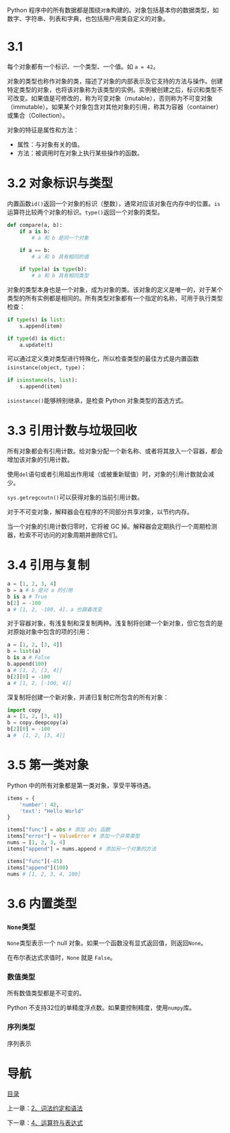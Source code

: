 Python 程序中的所有数据都是围绕`对象`构建的。对象包括基本你的数据类型，如数字、字符串、列表和字典，也包括用户用类自定义的对象。

# 3.1 

每个对象都有一个标识、一个类型、一个值。如 `a = 42`。

对象的类型也称作对象的类，描述了对象的内部表示及它支持的方法与操作。创建特定类型的对象，也将该对象称为该类型的实例。实例被创建之后，标识和类型不可改变。如果值是可修改的，称为可变对象（mutable），否则称为不可变对象（immutable）。如果某个对象包含对其他对象的引用，称其为容器（container）或集合（Collection）。

对象的特征是属性和方法：

- 属性：与对象有关的值。
- 方法：被调用时在对象上执行某些操作的函数。

 
# 3.2 对象标识与类型

内置函数`id()`返回一个对象的标识（整数），通常对应该对象在内存中的位置。`is`运算符比较两个对象的标识。`type()`返回一个对象的类型。

```python
def compare(a, b):
    if a is b:
        # a 和 b 是同一个对象
    
    if a == b:
        # a 和 b 具有相同的值

    if type(a) is type(b):
        # a 和 b 具有相同类型
```

对象的类型本身也是一个对象，成为对象的类。该对象的定义是唯一的，对于某个类型的所有实例都是相同的。所有类型对象都有一个指定的名称，可用于执行类型检查：

```python
if type(s) is list:
    s.append(item)

if type(d) is dict:
    a.update(t)
```

可以通过定义类对类型进行特殊化，所以检查类型的最佳方式是内置函数`isinstance(object, type)`：

```python
if isinstance(s, list):
    s.append(item)
```    

`isinstance()`能够辨别继承，是检查 Python 对象类型的首选方式。


# 3.3 引用计数与垃圾回收

所有对象都会有引用计数。给对象分配一个新名称、或者将其放入一个容器，都会增加该对象的引用计数。

使用`del`语句或者引用超出作用域（或被重新赋值）时，对象的引用计数就会减少。

`sys.getregcoutn()`可以获得对象的当前引用计数。

对于不可变对象，解释器会在程序的不同部分共享对象，以节约内存。

当一个对象的引用计数归零时，它将被 GC 掉。解释器会定期执行一个周期检测器，检索不可访问的对象周期并删除它们。


# 3.4 引用与复制

```python
a = [1, 2, 3, 4]
b = a # b 是对 a 的引用
b is a # True
b[2] = -100
a # [1, 2, -100, 4]，a 也跟着改变
```

对于容器对象，有浅复制和深复制两种。浅复制将创建一个新对象，但它包含的是对原始对象中包含的项的引用：

```python
a = [1, 2, [3, 4]]
b = list(a)
b is a # False
b.append(100)
a # [1, 2, [3, 4]]
b[2][0] = -100
a # [1, 2, [-100, 4]]
```

深复制将创建一个新对象，并递归复制它所包含的所有对象：

```python
import copy
a = [1, 2, [3, 4]]
b = copy.deepcopy(a)
b[2][0] = -100
a #  [1, 2, [3, 4]]
```


# 3.5 第一类对象

Python 中的所有对象都是第一类对象，享受平等待遇。

```python
items = {
    'number': 42,
    'text': "Hello World"
}

items["func"] = abs # 添加 abs 函数
items["error"] = ValueError # 添加一个异常类型
nums = [1, 2, 3, 4]
items["append"] = nums.append # 添加另一个对象的方法

items["func"](-45)
items["append"](100) 
nums # [1, 2, 3, 4, 100]
```


# 3.6 内置类型

### `None`类型

`None`类型表示一个 null 对象。如果一个函数没有显式返回值，则返回`None`。

在布尔表达式求值时，`None` 就是 `False`。


### 数值类型

所有数值类型都是不可变的。

Python 不支持32位的单精度浮点数。如果要控制精度，使用`numpy`库。

### 序列类型

 序列表示


# 导航

[目录](README.md)

上一章：[2、词法约定和语法](2、词法约定和语法.md)

下一章：[4、运算符与表达式](4、运算符与表达式.md)
